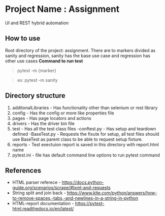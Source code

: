 # Project Name : Assignment
UI and REST hybrid automation
## How to use
Root directory of the project: assignment. There are to markers divided as sanity and regression, sanity has the base use case and regression has other use cases
**Command to run test**
> pytest -m {marker}

>ex: pytest -m sanity

## Directory structure
1. additonalLibraries - Has functionality other than selenium or rest library
2. config - Has the config or more like properties file
3. pages - Has page locators and actions
4. drivers - Has the driver bin file
5. test - Has all the test class files
		-conftest.py - Has setup and teardown defined
		-BaseTest.py - Requests the fixute for setup, all test files should use BaseTest as parent class to be able to request setup fixture.
6. reports - Test exectuion report is saved in this directory with report.html name
7. pytest.ini - file has default command line options to run pytest command

## References
- HTML parser referece - https://docs.python-guide.org/scenarios/scrape/#lxml-and-requests
- String split and join back - https://www.kite.com/python/answers/how-to-remove-spaces,-tabs,-and-newlines-in-a-string-in-python
- HTML-report documentation - https://pytest-html.readthedocs.io/en/latest/